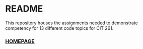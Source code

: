 # README #
This repository houses the assignments needed to demonstrate competency for 13 different code topics for CIT 261.

### [HOMEPAGE](https://danelayton.bitbucket.io) ###

